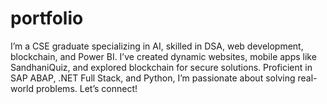 # portfolio
I’m a CSE graduate specializing in AI, skilled in DSA, web development, blockchain, and Power BI. I’ve created dynamic websites, mobile apps like SandhaniQuiz, and explored blockchain for secure solutions. Proficient in SAP ABAP, .NET Full Stack, and Python, I’m passionate about solving real-world problems. Let’s connect!
